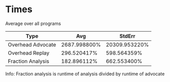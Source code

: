 # Times

Average over all programs

| Type | Avg | StdErr |
| - | - | - |
| Overhead Advocate | 2687.998800% | 20309.953220% |
| Overhead Replay | 296.520417% | 598.564359% |
| Fraction Analysis | 182.896112% | 662.553400% |


Info: Fraction analysis is runtime of analysis divided by runtime of advocate

